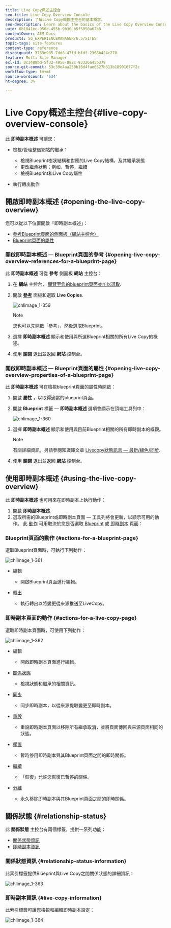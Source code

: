 ```yaml
---
title: Live Copy概述主控台
seo-title: Live Copy Overview Console
description: 了解Live Copy概觀主控台的基本概念。
seo-description: Learn about the basics of the Live Copy Overview Console.
uuid: 6b1841ec-950e-455b-9b30-b5f5050a67b8
contentOwner: AEM Docs
products: SG_EXPERIENCEMANAGER/6.5/SITES
topic-tags: site-features
content-type: reference
discoiquuid: 3763e985-7dd8-47fd-bfdf-2368b424c270
feature: Multi Site Manager
exl-id: 0c3488bd-5f32-4956-882c-93326a45b379
source-git-commit: 53c39e4aa250b18d4fae0327b313b18901677f2c
workflow-type: tm+mt
source-wordcount: '534'
ht-degree: 3%

---
```


# Live Copy概述主控台{#live-copy-overview-console}

此 **即時副本概述** 可讓您：

* 檢視/管理整個網站的繼承：

   * 檢視Blueprint樹狀結構和對應的Live Copy結構，及其繼承狀態
   * 更改繼承狀態；例如，暫停，繼續
   * 檢視Blueprint和Live Copy屬性

* 執行轉出動作

## 開啟即時副本概述 {#opening-the-live-copy-overview}

您可以從以下位置開啟「即時副本概述」：

* [參考Blueprint頁面的側面板（網站主控台）](#opening-live-copy-overview-references-for-a-blueprint-page)
* [Blueprint頁面的屬性](#opening-live-copy-overview-properties-of-a-blueprint-page)

### 開啟即時副本概述 — Blueprint頁面的參考 {#opening-live-copy-overview-references-for-a-blueprint-page}

此 **即時副本概述** 可從 **參考** 側面板 **網站** 主控台：

1. 在 **網站** 主控台， [導覽至您的blueprint頁面並加以選取](/help/sites-authoring/basic-handling.md#viewing-and-selecting-resources).
1. 開啟 **[參考](/help/sites-authoring/basic-handling.md#references)** 面板和選取 **Live Copies**.

   ![chlimage_1-359](assets/chlimage_1-359.png)

   >[!NOTE]
   >
   >您也可以先開啟「參考」，然後選取Blueprint。

1. 選擇 **即時副本概述** 顯示和使用與所選Blueprint相關的所有Live Copy的概述。
1. 使用 **關閉** 退出並返回 **網站** 控制台。

### 開啟即時副本概述 — Blueprint頁面的屬性 {#opening-live-copy-overview-properties-of-a-blueprint-page}

此 **即時副本概述** 可在檢視blueprint頁面的屬性時開啟：

1. 開啟 **屬性** ，以取得適當的blueprint頁面。
1. 開啟 **Blueprint** 標籤 —  **即時副本概述** 選項會顯示在頂端工具列中：

   ![chlimage_1-360](assets/chlimage_1-360.png)

1. 選擇 **即時副本概述** 顯示和使用與目前Blueprint相關的所有即時副本的概觀。

   >[!NOTE]
   >
   >有關詳細資訊，另請參閱知識庫文章 [Livecopy狀態訊息 — 最新/綠色/同步](https://helpx.adobe.com/experience-manager/kb/livecopy-status-message---up-to-date-green-in-sync.html).

1. 使用 **關閉** 退出並返回 **網站** 控制台。

## 使用即時副本概述 {#using-the-live-copy-overview}

此 **即時副本概述** 也可用來在即時副本上執行動作：

1. 開啟 **即時副本概述**.
1. 選取所需的Blueprint或即時副本頁面 — 工具列將會更新，以顯示可用的動作。 此 [動作](/help/sites-administering/msm.md#terms-used) 可用取決於您是否選取 [Blueprint](#actions-for-a-blueprint-page) 或 [即時副本](#actions-for-a-live-copy-page) 頁面：

### Blueprint頁面的動作 {#actions-for-a-blueprint-page}

選取Blueprint頁面時，可執行下列動作：

![chlimage_1-361](assets/chlimage_1-361.png)

* 編輯

   * 開啟Blueprint頁面進行編輯。

* [轉出](/help/sites-administering/msm.md#rollout-and-synchronize)

   * 執行轉出以將變更從來源推送至LiveCopy。

### 即時副本頁面的動作 {#actions-for-a-live-copy-page}

選取即時副本頁面時，可使用下列動作：

![chlimage_1-362](assets/chlimage_1-362.png)

* 編輯

   * 開啟即時副本頁面進行編輯。

* [關係狀態](#relationship-status)

   * 檢視狀態和繼承的相關資訊。

* [同步](/help/sites-administering/msm.md#rollout-and-synchronize)

   * 同步即時副本，以從來源提取變更至即時副本。

* [重設](/help/sites-administering/msm-livecopy.md#resetting-a-live-copy-page)

   * 重設即時副本頁面以移除所有繼承取消，並將頁面傳回與來源頁面相同的狀態。

* [擱置](/help/sites-administering/msm.md#suspending-and-cancelling-inheritance-and-synchronization)

   * 暫時停用即時副本與其Blueprint頁面之間的即時關係。

* [繼續](/help/sites-administering/msm-livecopy.md#resuming-inheritance-for-a-page)

   * 「恢復」允許您恢復已暫停的關係。

* [分離](/help/sites-administering/msm.md#detaching-a-live-copy)

   * 永久移除即時副本與其Blueprint頁面之間的即時關係。

## 關係狀態 {#relationship-status}

此 **關係狀態** 主控台有兩個標籤，提供一系列功能：

* [關係狀態資訊](#relationship-status-information)
* [即時副本資訊](#live-copy-information)

### 關係狀態資訊 {#relationship-status-information}

此索引標籤提供Blueprint與Live Copy之間關係狀態的詳細資訊：

![chlimage_1-363](assets/chlimage_1-363.png)

### 即時副本資訊 {#live-copy-information}

此索引標籤可讓您檢視和編輯即時副本設定：

![chlimage_1-364](assets/chlimage_1-364.png)
